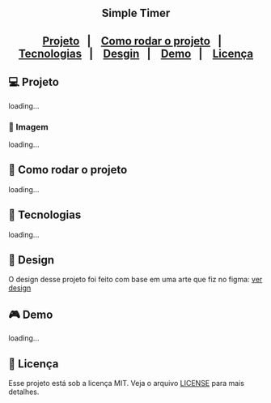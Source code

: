 <h2 align="center">
    Simple Timer
<h2>

<p align="center">
  <a href="#-projeto">Projeto</a>&nbsp;&nbsp;&nbsp;|&nbsp;&nbsp;&nbsp;
  <a href="#-como-rodar-o-projeto">Como rodar o projeto</a>&nbsp;&nbsp;&nbsp;|&nbsp;&nbsp;&nbsp;
  <a href="#-tecnologias">Tecnologias</a>&nbsp;&nbsp;&nbsp;|&nbsp;&nbsp;&nbsp;
  <a href="#-design">Desgin</a>&nbsp;&nbsp;&nbsp;|&nbsp;&nbsp;&nbsp;
  <a href="#-demo">Demo</a>&nbsp;&nbsp;&nbsp;|&nbsp;&nbsp;&nbsp;
  <a href="#-licença">Licença</a>
</p>

## 💻 Projeto

loading...

### 📸 Imagem

loading...

## 🧭 Como rodar o projeto

loading...

## 🚀 Tecnologias

loading...

## 🔖 Design

O design desse projeto foi feito com base em uma arte que fiz no figma: [ver design](https://www.figma.com/file/zd6kl6skML6C46z9GZXdeL/Simple-Timer?type=design&node-id=0%3A1&mode=design&t=RlFpeDKuSBvVEHJY-1)

## 🎮 Demo 

loading...

## 📝 Licença

Esse projeto está sob a licença MIT. Veja o arquivo [LICENSE](LICENSE) para mais detalhes.